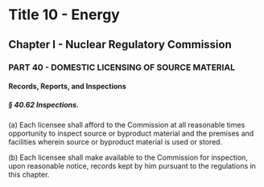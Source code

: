 
# Title 10 - Energy
## Chapter I - Nuclear Regulatory Commission
### PART 40 - DOMESTIC LICENSING OF SOURCE MATERIAL
#### Records, Reports, and Inspections
##### § 40.62 Inspections.

(a) Each licensee shall afford to the Commission at all reasonable times opportunity to inspect source or byproduct material and the premises and facilities wherein source or byproduct material is used or stored.

(b) Each licensee shall make available to the Commission for inspection, upon reasonable notice, records kept by him pursuant to the regulations in this chapter.
